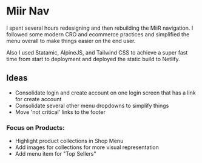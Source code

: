 # Miir Nav

I spent several hours redesigning and then rebuilding the MiiR navigation. I followed some modern CRO and ecommerce practices and simplified the menu overall to make things easier on the end user.

Also I used Statamic, AlpineJS, and Tailwind CSS to achieve a super fast time from start to deployment and deployed the static build to Netlify.

## Ideas
- Consolidate login and create account on one login screen that has a link for create account
- Consolidate several other menu dropdowns to simplify things
- Move 'not critical' links to the footer

### Focus on Products:
- Highlight product collections in Shop Menu
- Add images for collections for more visual representation
- Add menu item for "Top Sellers"
